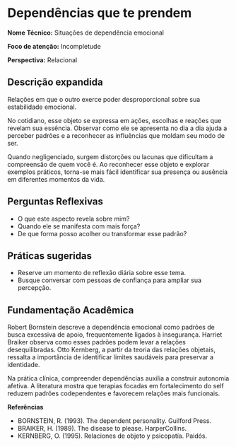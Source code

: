 # Dependências que te prendem

**Nome Técnico:** Situações de dependência emocional

**Foco de atenção:** Incompletude

**Perspectiva:** Relacional

## Descrição expandida
Relações em que o outro exerce poder desproporcional sobre sua estabilidade emocional.

No cotidiano, esse objeto se expressa em ações, escolhas e reações que revelam sua essência. Observar como ele se apresenta no dia a dia ajuda a perceber padrões e a reconhecer as influências que moldam seu modo de ser.

Quando negligenciado, surgem distorções ou lacunas que dificultam a compreensão de quem você é. Ao reconhecer esse objeto e explorar exemplos práticos, torna-se mais fácil identificar sua presença ou ausência em diferentes momentos da vida.

## Perguntas Reflexivas
- O que este aspecto revela sobre mim?
- Quando ele se manifesta com mais força?
- De que forma posso acolher ou transformar esse padrão?

## Práticas sugeridas
- Reserve um momento de reflexão diária sobre esse tema.
- Busque conversar com pessoas de confiança para ampliar sua percepção.

## Fundamentação Acadêmica

Robert Bornstein descreve a dependência emocional como padrões de busca excessiva de apoio, frequentemente ligados à insegurança. Harriet Braiker observa como esses padrões podem levar a relações desequilibradas. Otto Kernberg, a partir da teoria das relações objetais, ressalta a importância de identificar limites saudáveis para preservar a identidade.

Na prática clínica, compreender dependências auxilia a construir autonomia afetiva. A literatura mostra que terapias focadas em fortalecimento do self reduzem padrões codependentes e favorecem relações mais funcionais.

**Referências**
- BORNSTEIN, R. (1993). The dependent personality. Guilford Press.
- BRAIKER, H. (1989). The disease to please. HarperCollins.
- KERNBERG, O. (1995). Relaciones de objeto y psicopatía. Paidós.
